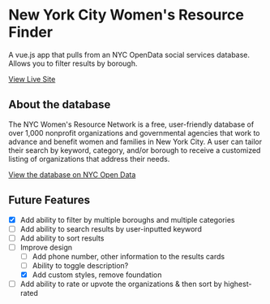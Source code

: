 # New York City Women's Resource Finder 
A vue.js app that pulls from an NYC OpenData social services database. Allows you to filter results by borough.

[View Live Site](http://nicolabeuscher.com/nyc-womens-resource-finder/)

## About the database
The NYC Women's Resource Network is a free, user-friendly database of over 1,000 nonprofit organizations and governmental agencies that work to advance and benefit women and families in New York City. A user can tailor their search by keyword, category, and/or borough to receive a customized listing of organizations that address their needs.

[View the database on NYC Open Data](https://data.cityofnewyork.us/Social-Services/NYC-Women-s-Resource-Network-Database/pqg4-dm6b)

## Future Features
- [X] Add ability to filter by multiple boroughs and multiple categories
- [ ] Add ability to search results by user-inputted keyword
- [ ] Add ability to sort results
- [ ] Improve design 
  - [ ] Add phone number, other information to the results cards
  - [ ] Ability to toggle description?
  - [X] Add custom styles, remove foundation
- [ ] Add ability to rate or upvote the organizations & then sort by highest-rated
